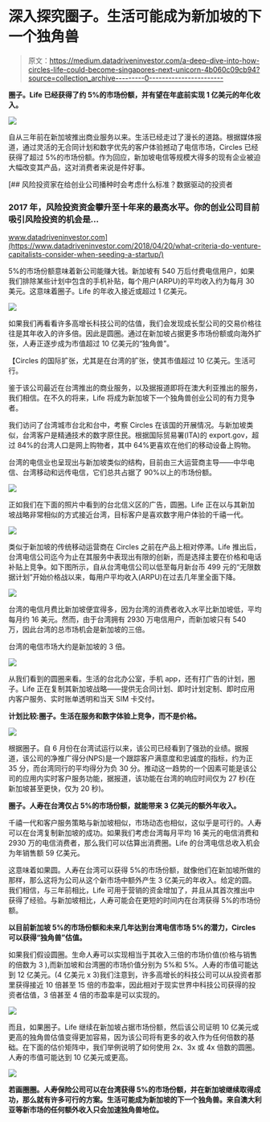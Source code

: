 # 深入探究圈子。生活可能成为新加坡的下一个独角兽

> 原文：<https://medium.datadriveninvestor.com/a-deep-dive-into-how-circles-life-could-become-singapores-next-unicorn-4b060c09cb94?source=collection_archive---------0----------------------->

**圈子。Life 已经获得了约 5%的市场份额，并有望在年底前实现 1 亿美元的年化收入。**

![](img/d436d80d2d0598e8af16d8c6cbed9f1d.png)

自从三年前在新加坡推出商业服务以来。生活已经走过了漫长的道路。根据媒体报道，通过灵活的无合同计划和数字优先的客户体验撼动了电信市场，Circles 已经获得了超过 5%的市场份额。作为回应，新加坡电信等规模大得多的现有企业被迫大幅改变其产品，这对消费者来说是件好事。

[](https://www.datadriveninvestor.com/2018/04/20/what-criteria-do-venture-capitalists-consider-when-seeding-a-startup/) [## 风险投资家在给创业公司播种时会考虑什么标准？数据驱动的投资者

### 2017 年，风险投资资金攀升至十年来的最高水平。你的创业公司目前吸引风险投资的机会是…

www.datadriveninvestor.com](https://www.datadriveninvestor.com/2018/04/20/what-criteria-do-venture-capitalists-consider-when-seeding-a-startup/) 

5%的市场份额意味着新公司能赚大钱。新加坡有 540 万后付费电信用户，如果我们排除某些计划中包含的手机补贴，每个用户(ARPU)的平均收入约为每月 30 美元。这意味着圈子。Life 的年收入接近或超过 1 亿美元。

![](img/b4cb2d473eb1982cb1309ad2cf9452f3.png)

如果我们再看看许多高增长科技公司的估值，我们会发现成长型公司的交易价格往往是其年收入的许多倍。因此是圆圈。通过在新加坡占据更多市场份额或向海外扩张，人寿正逐步成为市值超过 10 亿美元的“独角兽”。

【Circles 的国际扩张，尤其是在台湾的扩张，使其市值超过 10 亿美元。生活可行。

鉴于该公司最近在台湾推出的商业服务，以及据报道即将在澳大利亚推出的服务，我们相信。在不久的将来，Life 将成为新加坡下一个独角兽创业公司的有力竞争者。

我们访问了台湾城市台北和台中，考察 Circles 在该国的开展情况。与新加坡类似，台湾客户是精通技术的数字原住民。根据国际贸易署(ITA)的 export.gov，超过 84%的台湾人口是网上购物者，其中 64%更喜欢在他们的移动设备上购物。

台湾的电信业也呈现出与新加坡类似的结构，目前由三大运营商主导——中华电信、台湾移动和远传电信，它们总共占据了 90%以上的市场份额。

![](img/4964fb2845c33456b6a7508246c0623c.png)

正如我们在下面的照片中看到的台北信义区的广告，圆圈。Life 正在以与其新加坡战略非常相似的方式接近台湾，目标客户是喜欢数字用户体验的千禧一代。

![](img/709e276a2181d8bb6b46808ca3c41370.png)

类似于新加坡的传统移动运营商在 Circles 之前在产品上相对停滞。Life 推出后，台湾电信公司迄今为止在其服务中表现出有限的创新，而是选择主要在价格和电话补贴上竞争。如下图所示，自从台湾电信公司以低至每月新台币 499 元的“无限数据计划”开始价格战以来，每用户平均收入(ARPU)在过去几年里全面下降。

![](img/fdcd10f1952e3840de35f3378c089497.png)

台湾的电信月费比新加坡便宜得多，因为台湾的消费者收入水平比新加坡低，平均每月约 16 美元。然而，由于台湾拥有 2930 万电信用户，而新加坡只有 540 万，因此台湾的总市场机会是新加坡的三倍。

台湾的电信市场大约是新加坡的 3 倍。

![](img/b17fd674342bb88e92cf27b5836b526b.png)

从我们看到的圆圈来看。生活的台北办公室，手机 app，还有打广告的计划，圈子。Life 正在复制其新加坡战略——提供无合同计划、即时计划定制、即时应用内客户服务、实时账单透明和当天 SIM 卡交付。

**计划比较:圈子。生活在服务和数字体验上竞争，而不是价格。**

![](img/e973fb819ec57087b31d90c786b36ec3.png)

根据圈子。自 6 月份在台湾试运行以来，该公司已经看到了强劲的业绩。据报道，该公司的净推广得分(NPS)是一个跟踪客户满意度和忠诚度的指标，约为正 35 分，而台湾同行的平均得分为负 30 分。推动这一趋势的一个因素可能是该公司的应用内实时客户服务功能，据报道，该功能在台湾的响应时间仅为 27 秒(在新加坡甚至更快，仅为 20 秒)。

**圈子。人寿在台湾仅占 5%的市场份额，就能带来 3 亿美元的额外年收入。**

千禧一代和客户服务策略与新加坡相似，市场动态也相似，这似乎是可行的。人寿可以在台湾复制新加坡的成功。如果我们考虑台湾每月平均 16 美元的电信消费和 2930 万的电信消费者，那么我们可以估算出消费圈。Life 的台湾电信总收入机会为年销售额 59 亿美元。

这意味着如果圆。人寿在台湾可以获得 5%的市场份额，就像他们在新加坡所做的那样，那么这将为公司从这个新市场中额外产生 3 亿美元的年收入。给定的圆。我们相信，与三年前相比，Life 可用于营销的资金增加了，并且从其首次推出中获得了经验。与新加坡相比，人寿可能会在更短的时间内在台湾获得 5%的市场份额。

**以目前新加坡 5%的市场份额和未来几年达到台湾电信市场 5%的潜力，Circles 可以获得“独角兽”估值。**

如果我们假设圆圈。生命人寿可以实现相当于其收入三倍的市场价值(价格与销售的倍数为 3 ),而新加坡和台湾圈的市场价值分别为 5%和 5%。人寿的市值可能达到 12 亿美元。(4 亿美元 x 3)我们注意到，许多高增长的科技公司可以从投资者那里获得接近 10 倍甚至 15 倍的市盈率，因此相对于现实世界中科技公司获得的投资者估值，3 倍甚至 4 倍的市盈率是可以实现的。

![](img/eff61d14405da8b6feda2a72b702a682.png)

而且，如果圈子。Life 继续在新加坡占据市场份额，然后该公司证明 10 亿美元或更高的独角兽估值变得更加容易，因为该公司将有更多的收入作为任何倍数的基础。在下面的估价矩阵中，我们举例说明了如何使用 2x、3x 或 4x 倍数的圆圈。人寿的市值可能达到 10 亿美元或更高。

![](img/6993cad1da9ca6ead69bf85ba9bd80ab.png)

**若画圈圈。人寿保险公司可以在台湾获得 5%的市场份额，并在新加坡继续取得成功，那么就有许多可行的方案。生活可能成为新加坡的下一个独角兽。来自澳大利亚等新市场的任何额外收入只会加速独角兽地位。**
